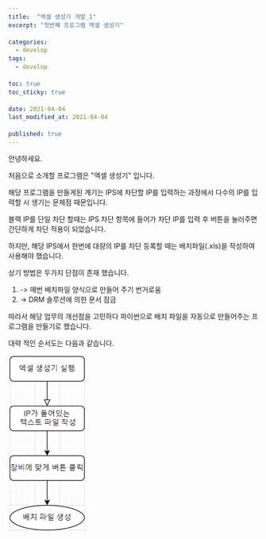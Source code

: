 ```yaml
---
title:  "엑셀 생성기 개발_1"
excerpt: "첫번째 프로그램 엑셀 생성기"

categories:
  - develop
tags:
  - develop

toc: true
toc_sticky: true

date: 2021-04-04
last_modified_at: 2021-04-04

published: true
---
```

  
안녕하세요.

처음으로 소개할 프로그램은 "엑셀 생성기" 입니다. 

해당 프로그램을 만들게된 계기는 IPS에 차단할 IP를 입력하는 과정에서 다수의 IP를 입력할 시 생기는 문제점 때문입니다.

블랙 IP를 단일 차단 할때는 IPS 차단 항목에 들어가 차단 IP를 입력 후 버튼을 눌러주면 간단하게 차단 적용이 되었습니다. 

하지만, 해당 IPS에서 한번에 대량의 IP를 차단 등록할 때는 배치파일(.xls)을 작성하여 사용해야 했습니다.

상기 방법은 두가지 단점이 존재 했습니다.

1. -> 매번 배치파일 양식으로 만들어 주기 번거로움
2. -> DRM 솔루션에 의한 문서 잠금

따라서 해당 업무의 개선점을 고민하다 파이썬으로 배치 파일을 자동으로 만들어주는 프로그램을 만들기로 했습니다.

대략 적인 순서도는 다음과 같습니다.

![엑셀생성기_순서도](/assets/images/엑셀생성기_순서도.jpg)